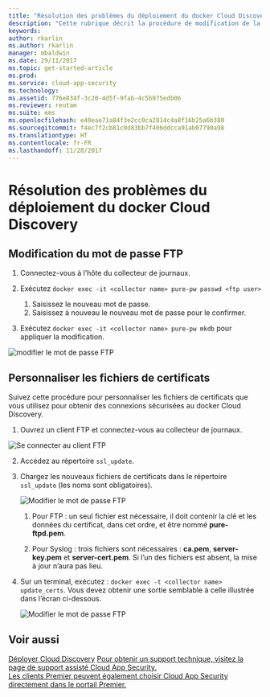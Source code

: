 ```yaml
---
title: "Résolution des problèmes du déploiement du docker Cloud Discovery | Microsoft Docs"
description: "Cette rubrique décrit la procédure de modification de la configuration du docker Cloud Discovery Cloud App Security."
keywords: 
author: rkarlin
ms.author: rkarlin
manager: mbaldwin
ms.date: 29/11/2017
ms.topic: get-started-article
ms.prod: 
ms.service: cloud-app-security
ms.technology: 
ms.assetid: 776e834f-3c20-4d5f-9fab-4c5b975edb06
ms.reviewer: reutam
ms.suite: ems
ms.openlocfilehash: e40eae71a84f3e2cc0ca2814c4a8f16b25a6b380
ms.sourcegitcommit: f4ec7f2cb81c9d83bb7f406ddcca91ab07790a98
ms.translationtype: HT
ms.contentlocale: fr-FR
ms.lasthandoff: 11/28/2017
---
```

# <a name="troubleshooting-the-cloud-app-security-cloud-discovery-docker"></a>Résolution des problèmes du déploiement du docker Cloud Discovery

## <a name="changing-the-ftp-password"></a>Modification du mot de passe FTP


1. Connectez-vous à l’hôte du collecteur de journaux.

2.  Exécutez `docker exec -it <collector name> pure-pw passwd <ftp user>`

    1. Saisissez le nouveau mot de passe.
    2. Saisissez à nouveau le nouveau mot de passe pour le confirmer.
 
3.  Exécutez `docker exec -it <collector name> pure-pw mkdb` pour appliquer la modification.


  ![modifier le mot de passe FTP](./media/ftp-connect.png)

## <a name="customize-certificate-files"></a>Personnaliser les fichiers de certificats

Suivez cette procédure pour personnaliser les fichiers de certificats que vous utilisez pour obtenir des connexions sécurisées au docker Cloud Discovery.

1.  Ouvrez un client FTP et connectez-vous au collecteur de journaux.

  ![Se connecter au client FTP](./media/ftp-connect.png)

2.  Accédez au répertoire `ssl_update`.
3.  Chargez les nouveaux fichiers de certificats dans le répertoire `ssl_update` (les noms sont obligatoires).

    ![Modifier le mot de passe FTP](./media/new-certs.png)

    1.  Pour FTP : un seul fichier est nécessaire, il doit contenir la clé et les données du certificat, dans cet ordre, et être nommé **pure-ftpd.pem**.
    
    2.  Pour Syslog : trois fichiers sont nécessaires : **ca.pem**, **server-key.pem** et **server-cert.pem**. Si l’un des fichiers est absent, la mise à jour n’aura pas lieu.

4.  Sur un terminal, exécutez : `docker exec -t <collector name> update_certs`. Vous devez obtenir une sortie semblable à celle illustrée dans l’écran ci-dessous.

    ![Modifier le mot de passe FTP](./media/update-certs.png)

## <a name="see-also"></a>Voir aussi
[Déployer Cloud Discovery](set-up-cloud-discovery.md)
[Pour obtenir un support technique, visitez la page de support assisté Cloud App Security.](http://support.microsoft.com/oas/default.aspx?prid=16031)  
[Les clients Premier peuvent également choisir Cloud App Security directement dans le portail Premier.](https://premier.microsoft.com/)

